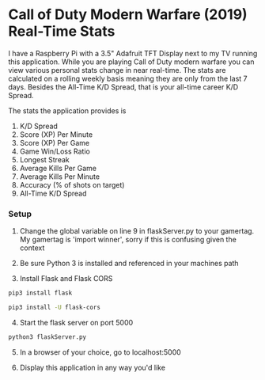# Call of Duty Modern Warfare (2019) Real-Time Stats

I have a Raspberry Pi with a 3.5" Adafruit TFT Display next to my TV running this application. While you are playing Call of Duty modern warfare you can view various personal stats change in near real-time. The stats are calculated on a rolling weekly basis meaning they are only from the last 7 days. Besides the All-Time K/D Spread, that is your all-time career K/D Spread.


The stats the application provides is 
1) K/D Spread
2) Score (XP) Per Minute
3) Score (XP) Per Game
4) Game Win/Loss Ratio
5) Longest Streak
6) Average Kills Per Game
7) Average Kills Per Minute
8) Accuracy (% of shots on target)
9) All-Time K/D Spread

### Setup

1) Change the global variable on line 9 in flaskServer.py to your gamertag. My gamertag is 'import winner', sorry if this is confusing given the context

2) Be sure Python 3 is installed and referenced in your machines path

3) Install Flask and Flask CORS
```bash
pip3 install flask
```
```bash
pip3 install -U flask-cors
```

4) Start the flask server on port 5000
```bash
python3 flaskServer.py
```

5) In a browser of your choice, go to localhost:5000

6) Display this application in any way you'd like


